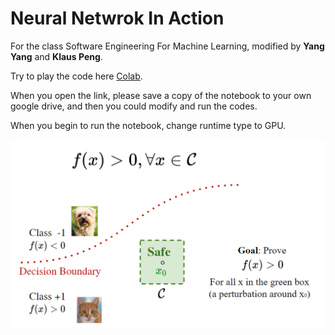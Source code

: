 # Neural Netwrok In Action 

For the class Software Engineering For Machine Learning, modified by **Yang Yang** and **Klaus Peng**.

Try to play the code here [Colab](https://colab.research.google.com/drive/1KeoHVsmB_vtAjbERo3N71tArtiPl8MxM?usp=sharing).

When you open the link, please save a copy of the notebook to your own google drive, and then you could modify and run the codes.

When you begin to run the notebook, change runtime type to GPU.


![NNV](nnv.png)
